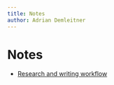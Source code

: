 ```yaml
---
title: Notes
author: Adrian Demleitner
---
```

# Notes
- [Research and writing workflow](https://jache.re/notes/research-workflow.html)